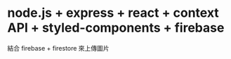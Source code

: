 # node.js + express + react + context API + styled-components + firebase 

結合 firebase + firestore 來上傳圖片